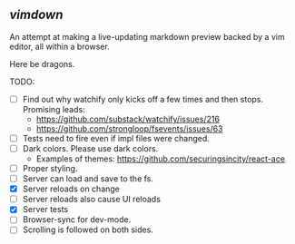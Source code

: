 ***vimdown***
----
An attempt at making a live-updating markdown preview backed by a vim editor, all within a browser.


Here be dragons.

TODO:
- [ ] Find out why watchify only kicks off a few times and then stops. Promising leads:
    - https://github.com/substack/watchify/issues/216
    - https://github.com/strongloop/fsevents/issues/63
- [ ] Tests need to fire even if impl files were changed.
- [ ] Dark colors. Please use dark colors.
    - Examples of themes: https://github.com/securingsincity/react-ace
- [ ] Proper styling.
- [ ] Server can load and save to the fs.
- [X] Server reloads on change
- [ ] Server reloads also cause UI reloads
- [X] Server tests
- [ ] Browser-sync for dev-mode.
- [ ] Scrolling is followed on both sides.